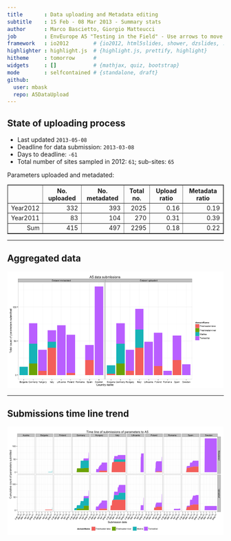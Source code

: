 ```yaml
---
title       : Data uploading and Metadata editing
subtitle    : 15 Feb - 08 Mar 2013 - Summary stats
author      : Marco Bascietto, Giorgio Matteucci
job         : EnvEurope A5 "Testing in the Field" - Use arrows to move between slides
framework   : io2012        # {io2012, html5slides, shower, dzslides, ...}
highlighter : highlight.js  # {highlight.js, prettify, highlight}
hitheme     : tomorrow      # 
widgets     : []            # {mathjax, quiz, bootstrap}
mode        : selfcontained # {standalone, draft}
github:
  user: mbask
  repo: A5DataUpload
---
```













## State of uploading process

* Last updated ``2013-05-08``
* Deadline for data submission: `2013-03-08`
* Days to deadline: ``-61``
* Total number of sites sampled in 2012: ``61``; sub-sites: ``65``

Parameters uploaded and metadated:
<!-- html table generated in R 3.0.0 by xtable 1.7-1 package -->
<!-- Wed May  8 21:44:02 2013 -->
<TABLE border=1>
<TR> <TH>  </TH> <TH> No. uploaded </TH> <TH> No. metadated </TH> <TH> Total no. </TH> <TH> Upload ratio </TH> <TH> Metadata ratio </TH>  </TR>
  <TR> <TD align="right"> Year2012 </TD> <TD align="right"> 332 </TD> <TD align="right"> 393 </TD> <TD align="right"> 2025 </TD> <TD align="right"> 0.16 </TD> <TD align="right"> 0.19 </TD> </TR>
  <TR> <TD align="right"> Year2011 </TD> <TD align="right">  83 </TD> <TD align="right"> 104 </TD> <TD align="right"> 270 </TD> <TD align="right"> 0.31 </TD> <TD align="right"> 0.39 </TD> </TR>
  <TR> <TD align="right"> Sum </TD> <TD align="right"> 415 </TD> <TD align="right"> 497 </TD> <TD align="right"> 2295 </TD> <TD align="right"> 0.18 </TD> <TD align="right"> 0.22 </TD> </TR>
   </TABLE>





---

## Aggregated data

![plot of chunk aggrDataByDomain](figure/A5DAMU-1aggrDataByDomain.png) 


---

## Submissions time line trend
 

![plot of chunk timeLineChart](figure/A5DAMU-1timeLineChart.png) 







